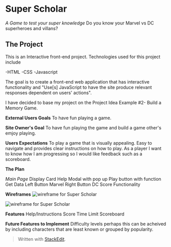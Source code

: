 
# Super Scholar
*A Game to test your super knowledge*
Do you know your Marvel vs DC superheroes and villans?

## The Project

This is an Interactive front-end project.
Technologies used for this project include

-HTML
-CSS
-Javascript

The goal is to create a front-end web application that has interactive functionality and "Use[s] JavaScript to have the site produce relevant responses dependent on users' actions".

I have decided to base my project on the Project Idea Example #2-
Build a Memory Game.

**External Users Goals**
To have fun playing a game.

**Site Owner's Goal**
To have fun playing the game and build a game other's emjoy playing.

**Users Expectations**
To play a game that is visually appealing. Easy to navigate and provides clear instructions on how to play. As a player I want to know how I am progressing so I would like feedback such as a scoreboard.

**The Plan**

*Main Page*
Display Card 
Help Modal with pop up
Play button with function Get Data 
Left Button Marvel
Right Button DC
Score
Functionality 




**Wireframes**
![wireframe for Super Scholar](https://res.cloudinary.com/blueag8/image/upload/v1570046738/Super%20Scholar/Desktop_Mockup_s93syp.png)

![wireframe for Super Scholar](https://res.cloudinary.com/blueag8/image/upload/v1570046738/Super%20Scholar/Smartphone_Mockup_hqr6jo)

**Features** 
Help/Instructions 
Score
Time Limit
Scoreboard

**Future Features to Implement**
Difficulty levels perhaps this can be acheived by including characters that are least known or grouped by popularity.








> Written with [StackEdit](https://stackedit.io/).
<!--stackedit_data:
eyJoaXN0b3J5IjpbLTcyMDM1NDM1MSwxMDk5NTI1ODE1LDEzMj
I5NTU4MDgsODg1MTU5NzQyLDczMDk5ODExNl19
-->